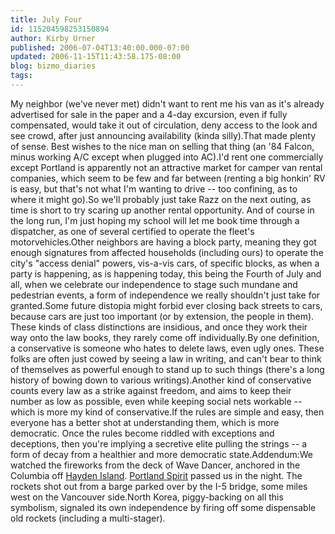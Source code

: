 ```yaml
---
title: July Four
id: 115204598253150894
author: Kirby Urner
published: 2006-07-04T13:40:00.000-07:00
updated: 2006-11-15T11:43:58.175-08:00
blog: bizmo_diaries
tags: 
---
```


My neighbor (we've never met) didn't want to rent me his van as it's already advertised for sale in the paper and a 4-day excursion, even if fully compensated, would take it out of circulation, deny access to the look and see crowd, after just announcing availability (kinda silly).That made plenty of sense.  Best wishes to the nice man on selling that thing (an '84 Falcon, minus working A/C except when plugged into AC).I'd rent one commercially except Portland is apparently not an attractive market for camper van rental companies, which seem to be few and far between (renting a big honkin' RV is easy, but that's not what I'm wanting to drive -- too confining, as to where it might go).So we'll probably just take Razz on the next outing, as time is short to try scaring up another rental opportunity.  And of course in the long run, I'm just hoping my school will let me book time through a dispatcher, as one of several certified to operate the fleet's motorvehicles.Other neighbors are having a block party, meaning they got enough signatures from affected households (including ours) to operate the city's "access denial" powers, vis-a-vis cars, of specific blocks, as when a party is happening, as is happening today, this being the Fourth of July and all, when we celebrate our independence to stage such mundane and pedestrian events, a form of independence we really shouldn't just take for granted.Some future distopia might forbid ever closing back streets to cars, because cars are just too important (or by extension, the people in them).  These kinds of class distinctions are insidious, and once they work their way onto the law books, they rarely come off individually.By one definition, a conservative is someone who hates to delete laws, even ugly ones. These folks are often just cowed by seeing a law in writing, and can't bear to think of themselves as powerful enough to stand up to such things (there's a long history of bowing down to various writings).Another kind of conservative counts every law as a strike against freedom, and aims to keep their number as low as possible, even while keeping social nets workable -- which is more my kind of conservative.If the rules are simple and easy, then everyone has a better shot at understanding them, which is more democratic.  Once the rules become riddled with exceptions and deceptions, then you're implying a secretive elite pulling the strings -- a form of decay from a healthier and more democratic state.Addendum:We watched the fireworks from the deck of Wave Dancer, anchored in the Columbia off [Hayden Island](http://en.wikipedia.org/wiki/Hayden_Island). [Portland Spirit](http://www.portlandspirit.com/spirtech.php) passed us in the night.  The rockets shot out from a barge parked over by the I-5 bridge, some miles west on the Vancouver side.North Korea, piggy-backing on all this symbolism, signaled its own independence by firing off some dispensable old rockets (including a multi-stager).